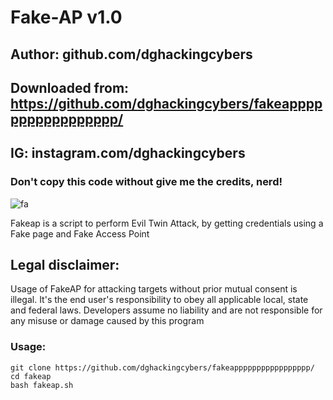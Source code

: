 # Fake-AP v1.0
## Author: github.com/dghackingcybers
## Downloaded from: https://github.com/dghackingcybers/fakeappppppppppppppppp/
## IG: instagram.com/dghackingcybers
### Don't copy this code without give me the credits, nerd! 

![fa](https://user-images.githubusercontent.com/34893261/43369380-95333cee-9343-11e8-920a-51ac5ce645f4.png)

Fakeap is a script to perform Evil Twin Attack, by getting credentials using a Fake page and Fake Access Point

## Legal disclaimer:

Usage of FakeAP for attacking targets without prior mutual consent is illegal. It's the end user's responsibility to obey all applicable local, state and federal laws. Developers assume no liability and are not responsible for any misuse or damage caused by this program 


### Usage:
```
git clone https://github.com/dghackingcybers/fakeappppppppppppppppp/
cd fakeap
bash fakeap.sh
```


